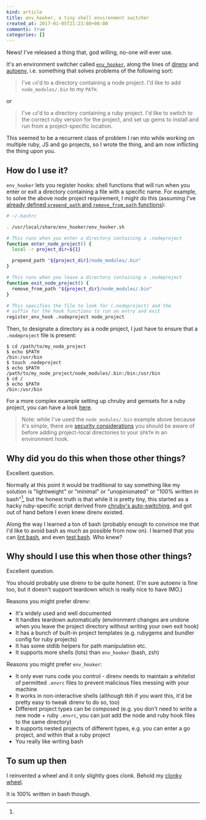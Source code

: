 ```yaml
---
kind: article
title: env_hooker, a tiny shell environment switcher
created_at: 2017-01-05T21:23:00+00:00
comments: true
categories: []
---
```


News! I've released a thing that, god willing, no-one will ever use.

It's an environment switcher called
[`env_hooker`](https://github.com/urbanautomaton/env_hooker), along the
lines of [direnv](https://github.com/direnv/direnv) and
[autoenv](https://github.com/kennethreitz/autoenv), i.e. something that
solves problems of the following sort:

> I've `cd`'d to a directory containing a node project. I'd like to add
> `node_modules/.bin` to my `PATH`.

or

> I've `cd`'d to a directory containing a ruby project. I'd like to
> switch to the correct ruby version for the project, and set up gems
> to install and run from a project-specific location.

This seemed to be a recurrent class of problem I ran into while working
on multiple ruby, JS and go projects, so I wrote the thing, and am now
inflicting the thing upon you.

## How do I use it?

`env_hooker` lets you register hooks: shell functions that will run when
you enter or exit a directory containing a file with a specific name.
For example, to solve the above node project requirement, I might do
this (assuming I've [already defined `prepend_path` and
`remove_from_path`
functions](https://github.com/urbanautomaton/dotfiles/blob/b606358e79011e281b75616bb457dca7cc44e52d/bashrc#L42-L66)):


```bash
# ~/.bashrc

. /usr/local/share/env_hooker/env_hooker.sh

# This runs when you enter a directory containing a .nodeproject
function enter_node_project() {
  local -r project_dir=${1}

  prepend_path "${project_dir}/node_modules/.bin"
}

# This runs when you leave a directory containing a .nodeproject
function exit_node_project() {
  remove_from_path "${project_dir}/node_modules/.bin"
}

# This specifies the file to look for (.nodeproject) and the
# suffix for the hook functions to run on entry and exit
register_env_hook .nodeproject node_project
```

Then, to designate a directory as a node project, I just have to ensure
that a `.nodeproject` file is present:

```
$ cd /path/to/my_node_project
$ echo $PATH
/bin:/usr/bin
$ touch .nodeproject
$ echo $PATH
/path/to/my_node_project/node_modules/.bin:/bin:/usr/bin
$ cd /
$ echo $PATH
/bin:/usr/bin
```

For a more complex example setting up chruby and gemsets for a ruby
project, you can have a look
[here](https://github.com/urbanautomaton/dotfiles/blob/f34db98fd8f7b251e8ce32fa2be8c7743faee5b6/env_hooks/ruby).

> Note: while I've used the `node_modules/.bin` example above because
> it's simple, there are [security
> considerations](https://github.com/urbanautomaton/env_hooker#security-notes)
> you should be aware of before adding project-local directories to your
> `$PATH` in an environment hook.

## Why did you do this when those other things?

Excellent question.

Normally at this point it would be traditional to say something like my
solution is "lightweight" or "minimal" or "unopinionated" or "100%
written in bash"[^1], but the honest truth is that while it *is* pretty
tiny, this started as a hacky ruby-specific script derived from
[chruby's
auto-switching](https://github.com/postmodern/chruby/blob/d02904da6d5b634845bd42639e3a4c80fd8bfc78/share/chruby/auto.sh),
and got out of hand before I even knew direnv existed.

Along the way I learned a ton of bash (probably enough to convince me
that I'd like to avoid bash as much as possible from now on). I learned
that you can [lint bash](https://www.shellcheck.net/), and even [test
bash](http://ssb.stsci.edu/testing/shunit2/shunit2.html). Who knew?

## Why should I use this when those other things?

Excellent question.

You should probably use direnv to be quite honest.  (I'm sure autoenv is
fine too, but it doesn't support teardown which is really nice to have
IMO.)

Reasons you might prefer direnv:

* It's widely used and well documented
* It handles teardown automatically (environment changes are undone when
  you leave the project directory without writing your own exit hook)
* It has a bunch of built-in project templates (e.g. rubygems and
  bundler config for ruby projects)
* It has some stdlib helpers for path manipulation etc.
* It supports more shells (lots) than `env_hooker` (bash, zsh)

Reasons you might prefer `env_hooker`:

* It only ever runs code you control - direnv needs to maintain a
  whitelist of permitted `.envrc` files to prevent malicious files
  messing with your machine
* It works in non-interactive shells (although tbh if you want this,
  it'd be pretty easy to tweak direnv to do so, too)
* Different project types can be composed (e.g. you don't need to write
  a new node + ruby `.envrc`, you can just add the node and ruby hook
  files to the same directory)
* It supports nested projects of different types, e.g. you can enter a
  go project, and within that a ruby project
* You really like writing bash

## To sum up then

I reinvented a wheel and it only slightly goes clonk. Behold my [clonky
wheel](https://github.com/urbanautomaton/env_hooker).

[^1]:
  It is 100% written in bash though.
